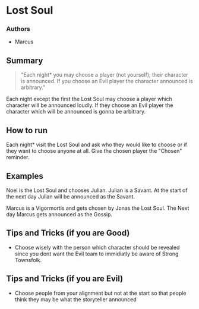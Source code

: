 # Lost Soul

### Authors
- Marcus

## Summary
> "Each night* you may choose a player (not yourself); their character is announced. If you choose an Evil player the character announced is arbitrary."

Each night except the first the Lost Soul may choose a player which character will be announced loudly. If they choose an Evil player the character which will be announced is gonna be arbitrary.

## How to run

Each night* visit the Lost Soul and ask who they would like to choose or if they want to choose anyone at all. Give the chosen player the "Chosen" reminder.

## Examples

Noel is the Lost Soul and chooses Julian. Julian is a Savant. At the start of the next day Julian will be announced as the Savant.

Marcus is a Vigormortis and gets chosen by Jonas the Lost Soul. The Next day Marcus gets announced as the Gossip.

## Tips and Tricks (if you are Good)

- Choose wisely with the person which character should be revealed since you dont want the Evil team to immidiatly be aware of Strong Townsfolk.

## Tips and Tricks (if you are Evil)

- Choose people from your alignment but not at the start so that people think they may be what the storyteller announced